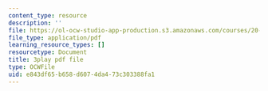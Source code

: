 ```yaml
---
content_type: resource
description: ''
file: https://ol-ocw-studio-app-production.s3.amazonaws.com/courses/20-219-becoming-the-next-bill-nye-writing-and-hosting-the-educational-show-january-iap-2015/e843df65b658d6074da473c303388fa1_3HnHQXWIFd4.pdf
file_type: application/pdf
learning_resource_types: []
resourcetype: Document
title: 3play pdf file
type: OCWFile
uid: e843df65-b658-d607-4da4-73c303388fa1
---
```


